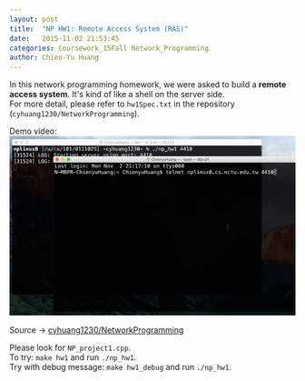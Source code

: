 ```yaml
---
layout: post
title:  "NP HW1: Remote Access System (RAS)"
date:   2015-11-02 21:53:45
categories: Coursework_15Fall Network_Programming
author: Chien-Yu Huang
---
```

In this network programming homework, we were asked to build a <b>remote access system</b>. It's kind of like a shell on the server side. <br/>
For more detail, please refer to `hw1Spec.txt` in the repository (`cyhuang1230/NetworkProgramming`).
	
Demo video:<br/>
![np_hw1_demo](/resources/np_hw1.gif)

Source → [cyhuang1230/NetworkProgramming](https://github.com/cyhuang1230/NetworkProgramming) <br/>

Please look for `NP_project1.cpp`. <br/>
To try: `make hw1` and run `./np_hw1`. <br/>
Try with debug message: `make hw1_debug` and run `./np_hw1`.